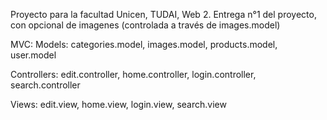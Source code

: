 Proyecto para la facultad Unicen, TUDAI, Web 2.
Entrega n°1 del proyecto, con opcional de imagenes (controlada a través de images.model)

MVC:
Models: categories.model, images.model, products.model, user.model

Controllers: edit.controller, home.controller, login.controller, search.controller

Views: edit.view, home.view, login.view, search.view


